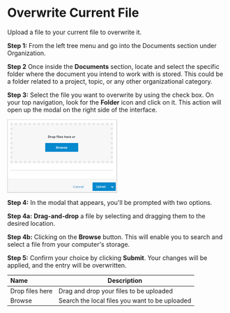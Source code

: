 # Overwrite Current File

Upload a file to your current file to overwrite it.

**Step 1:** From the left tree menu and go into the Documents section under Organization.

**Step 2** Once inside the **Documents** section, locate and select the specific folder where the document you intend to work with is stored. This could be a folder related to a project, topic, or any other organizational category.

**Step 3:** Select the file you want to overwrite by using the check box. On your top navigation, look for the **Folder** icon and click on it. This action will open up the modal on the right side of the interface.

<img src="../../../../images/overwrite.png" alt="html files" style="width: 50%; display: block"></a>

**Step 4:** In the modal that appears, you'll be prompted with two options.

**Step 4a:** **Drag-and-drop** a file by selecting and dragging them to the desired location.

**Step 4b:** Clicking on the **Browse** button. This will enable you to search and select a file from your computer's storage.

**Step 5:** Confirm your choice by clicking **Submit**. Your changes will be applied, and the entry will be overwritten.

**Name** | **Description**
:- | ---
Drop files here | Drag and drop your files to be uploaded
Browse | Search the local files you want to be uploaded

